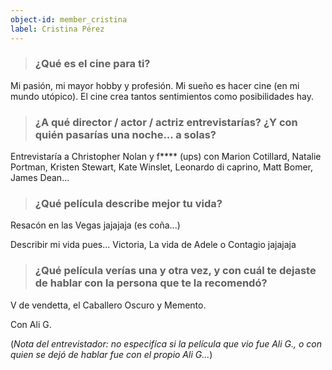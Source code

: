 ```yaml
---
object-id: member_cristina
label: Cristina Pérez
---
```


> ### ¿Qué es el cine para ti?

Mi pasión, mi mayor hobby y profesión. Mi sueño es hacer cine (en mi mundo utópico). El cine crea tantos sentimientos como posibilidades hay. 

> ### ¿A qué director / actor / actriz entrevistarías? ¿Y con quién pasarías una noche... a solas?

Entrevistaría a Christopher Nolan y f**** (ups) con Marion Cotillard, Natalie Portman, Kristen Stewart, Kate Winslet, Leonardo di caprino, Matt Bomer, James Dean...

> ### ¿Qué película describe mejor tu vida?

Resacón en las Vegas jajajaja (es coña...)

Describir mi vida pues... Victoria, La vida de Adele o Contagio jajajaja

> ### ¿Qué película verías una y otra vez, y con cuál te dejaste de hablar con la persona que te la recomendó?

V de vendetta, el Caballero Oscuro y Memento. 

Con Ali G.

(*Nota del entrevistador: no especifíca si la película que vio fue Ali G., o con quien se dejó de hablar fue con el propio Ali G...*)